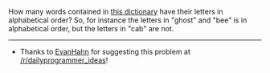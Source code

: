

How many words contained in [this dictionary](http://code.google.com/p/dotnetperls-controls/downloads/detail?name=enable1.txt) have their letters in alphabetical order? So, for instance the letters in "ghost" and "bee" is in alphabetical order, but the letters in "cab" are not.

* * *

- Thanks to [EvanHahn](http://www.reddit.com/user/EvanHahn) for suggesting this problem at [/r/dailyprogrammer\_ideas](/r/dailyprogrammer_ideas)!


